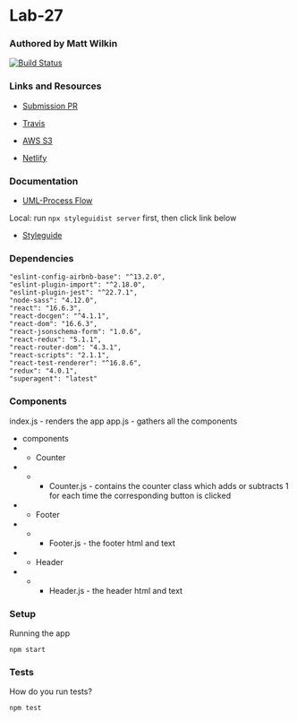 # Lab-27

### Authored by Matt Wilkin


[![Build Status](https://www.travis-ci.com/mwilkin-401-advanced-javascript/lab-27.svg?branch=dev)](https://www.travis-ci.com/mwilkin-401-advanced-javascript/lab-27)


### Links and Resources

* [Submission PR](https://github.com/mwilkin-401-advanced-javascript/lab-27/pull/1)

* [Travis](https://www.travis-ci.com/mwilkin-401-advanced-javascript/lab-27)

* [AWS S3]()

* [Netlify]()


### Documentation

* [UML-Process Flow](./assets/class_27_process_flow.jpg)

Local: run `npx styleguidist server` first, then click link below
* [Styleguide](http://localhost:6060/)

### Dependencies

  ```"eslint": "^5.6.0",
  "eslint-config-airbnb-base": "^13.2.0",
  "eslint-plugin-import": "^2.18.0",
  "eslint-plugin-jest": "^22.7.1",
  "node-sass": "4.12.0",
  "react": "16.6.3",
  "react-docgen": "^4.1.1",
  "react-dom": "16.6.3",
  "react-jsonschema-form": "1.0.6",
  "react-redux": "5.1.1",
  "react-router-dom": "4.3.1",
  "react-scripts": "2.1.1",
  "react-test-renderer": "^16.8.6",
  "redux": "4.0.1",
  "superagent": "latest"
  ```

### Components
index.js - renders the app
app.js - gathers all the components
* components
* * Counter
* * * Counter.js - contains the counter class which adds or subtracts 1 for each time the corresponding button is clicked
* * Footer
* * * Footer.js - the footer html and text
* * Header
* * * Header.js - the header html and text


### Setup

Running the app

`npm start`

### Tests

How do you run tests?

`npm test`

